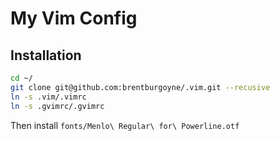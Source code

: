 # My Vim Config

## Installation

```bash
cd ~/
git clone git@github.com:brentburgoyne/.vim.git --recusive
ln -s .vim/.vimrc
ln -s .gvimrc/.gvimrc
```

Then install `fonts/Menlo\ Regular\ for\ Powerline.otf`
